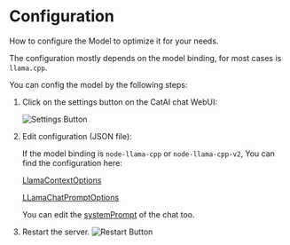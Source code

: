 # Configuration

How to configure the Model to optimize it for your needs.

The configuration mostly depends on the model binding, for most cases is `llama.cpp`.

You can config the model by the following steps:

1. Click on the settings button on the CatAI chat WebUI:

   ![Settings Button](./configuration/settings-button.png)


2. Edit configuration (JSON file):

   If the model binding is `node-llama-cpp` or `node-llama-cpp-v2`, You can find the configuration
   here:

   [LlamaContextOptions](https://withcatai.github.io/node-llama-cpp/api/type-aliases/LlamaContextOptions)

   [LLamaChatPromptOptions](https://withcatai.github.io/node-llama-cpp/api/type-aliases/LLamaChatPromptOptions)

   You can edit the [systemPrompt](system-prompt.md) of the chat too.


3. Restart the server.
   ![Restart Button](./configuration/restart-button.png)

